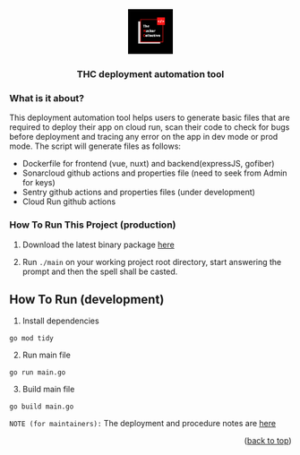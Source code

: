 <div align="center">
  <a href="https://github.com/thcollective">
    <img src="img/thc.png" alt="thc_logo" width="80" height="80">
  </a>
  <h3 align="center">THC deployment automation tool</h3>
</div>

### What is it about?

This deployment automation tool helps users to generate basic files that are required to deploy their app on cloud run, scan their code to check for bugs before deployment and tracing any error on the app in dev mode or prod mode. The script will generate files as follows:

* Dockerfile for frontend (vue, nuxt) and backend(expressJS, gofiber)
* Sonarcloud github actions and properties file (need to seek from Admin for keys)
* Sentry github actions and properties files (under development)
* Cloud Run github actions 

### How To Run This Project (production)

1. Download the latest binary package [here](https://github.com/thcollective/thc-deployment-tool/releases)

2. Run `./main` on your working project root directory, start answering the prompt and then the spell shall be casted. 

## How To Run (development)

1. Install dependencies
```
go mod tidy
```

2. Run main file
```
go run main.go
```

3. Build main file
```
go build main.go
```


`NOTE (for maintainers):` The deployment and procedure notes are [here](https://github.com/ass77/deployment-automation-tool/blob/main/PROCEDURE.md)

<p align="right">(<a href="#top">back to top</a>)</p>



